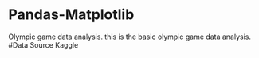 # Pandas-Matplotlib
Olympic game data analysis.
this is the basic olympic game data analysis. #Data Source Kaggle
